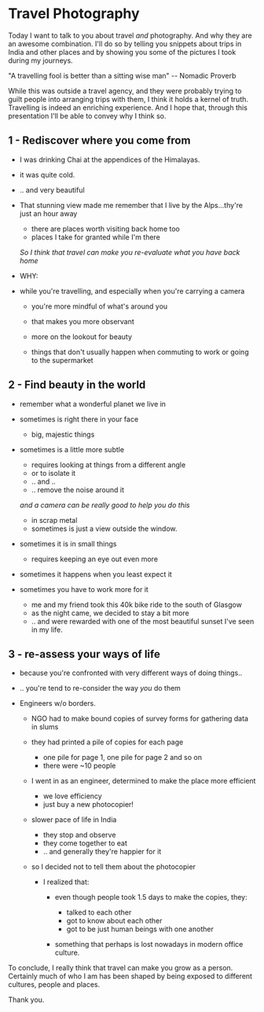 # Travel Photography

Today I want to talk to you about travel *and* photography. And why they are an awesome combination.
I'll do so by telling you snippets about trips in India and other places and by showing you some of the pictures I took during my journeys.

"A travelling fool is better than a sitting wise man"
-- Nomadic Proverb

While this was outside a travel agency, and they were probably trying to guilt people into arranging trips with them, I think it holds a kernel of truth.
Travelling is indeed an enriching experience. And I hope that, through this presentation I'll be able to convey why I think so.

## 1 - Rediscover where you come from
- I was drinking Chai at the appendices of the Himalayas.
- it was quite cold.
- .. and very beautiful
- That stunning view made me remember that I live by the Alps...thy're just an hour away
  - there are places worth visiting back home too
  - places I take for granted while I'm there
  
  *So I think that travel can make you re-evaluate what you have back home*

- WHY:
- while you're travelling, and especially when you're carrying a camera
  - you're more mindful of what's around you
  - that makes you more observant
  - more on the lookout for beauty
  
  - things that don't usually happen when commuting to work or going to the supermarket

## 2 - Find beauty in the world
- remember what a wonderful planet we live in
- sometimes is right there in your face
  - big, majestic things
- sometimes is a little more subtle
  - requires looking at things from a different angle
  - or to isolate it
  - .. and ..
  - .. remove the noise around it
  
  *and a camera can be really good to help you do this*
  
  - in scrap metal
  - sometimes is just a view outside the window.

- sometimes it is in small things
  - requires keeping an eye out even more
  
- sometimes it happens when you least expect it

- sometimes you have to work more for it
  - me and my friend took this 40k bike ride to the south of Glasgow
  - as the night came, we decided to stay a bit more
  - .. and were rewarded with one of the most beautiful sunset I've seen in my life.

## 3 - re-assess your ways of life
- because you're confronted with very different ways of doing things..
- .. you're tend to re-consider the way *you* do them

- Engineers w/o borders.
  - NGO had to make bound copies of survey forms for gathering data in slums
  - they had printed a pile of copies for each page
    - one pile for page 1, one pile for page 2 and so on
    - there were ~10 people

  - I went in as an engineer, determined to make the place more efficient
    - we love efficiency
    - just buy a new photocopier!

  - slower pace of life in India
    - they stop and observe
    - they come together to eat
    - .. and generally they're happier for it
    
   - so I decided not to tell them about the photocopier
     - I realized that:
       - even though people took 1.5 days to make the copies, they:
         - talked to each other
         - got to know about each other
         - got to be just human beings with one another
         
       - something that perhaps is lost nowadays in modern office culture.
       
      
To conclude, I really think that travel can make you grow as a person. Certainly much of who I am has been shaped by being exposed to different cultures, people and places.
  
Thank you.
 
